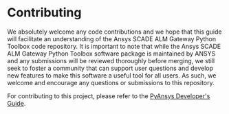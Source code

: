 # Contributing

We absolutely welcome any code contributions and we hope that this
guide will facilitate an understanding of the Ansys SCADE ALM Gateway Python Toolbox code
repository. It is important to note that while the Ansys SCADE ALM Gateway Python Toolbox software
package is maintained by ANSYS and any submissions will be reviewed
thoroughly before merging, we still seek to foster a community that can
support user questions and develop new features to make this software
a useful tool for all users. As such, we welcome and encourage any
questions or submissions to this repository.

For contributing to this project, please refer to the [PyAnsys Developer's Guide].

[PyAnsys Developer's Guide]: https://dev.docs.pyansys.com/index.html
